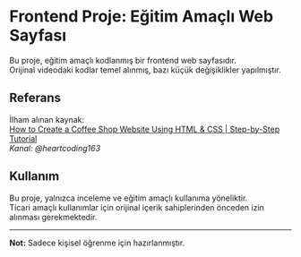 # Frontend Proje: Eğitim Amaçlı Web Sayfası

Bu proje, eğitim amaçlı kodlanmış bir frontend web sayfasıdır.  
Orijinal videodaki kodlar temel alınmış, bazı küçük değişiklikler yapılmıştır.

## Referans

İlham alınan kaynak:  
[How to Create a Coffee Shop Website Using HTML & CSS | Step-by-Step Tutorial](https://www.youtube.com/watch?v=O-gaTd9zrkM&list=PLoAZ4MwyKDTg0Av9dr7iLeNgKwmWodu9L&index=19)  
*Kanal: @heartcoding163*

## Kullanım

Bu proje, yalnızca inceleme ve eğitim amaçlı kullanıma yöneliktir.  
Ticari amaçlı kullanımlar için orijinal içerik sahiplerinden önceden izin alınması gerekmektedir.

---

**Not:** Sadece kişisel öğrenme için hazırlanmıştır.

